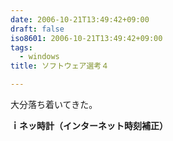 ```yaml
---
date: 2006-10-21T13:49:42+09:00
draft: false
iso8601: 2006-10-21T13:49:42+09:00
tags:
  - windows
title: ソフトウェア選考４

---
```


大分落ち着いてきた。

**ｉネッ時計（インターネット時刻補正）**

